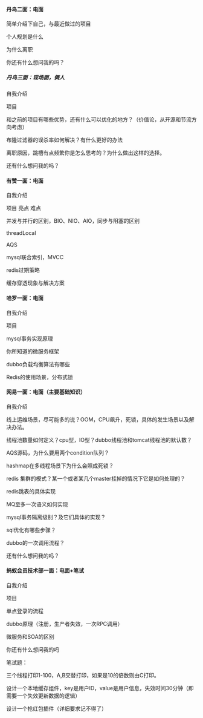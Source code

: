 #### 丹鸟二面：电面

简单介绍下自己，与最近做过的项目

个人规划是什么

为什么离职

你还有什么想问我的吗？

##### 丹鸟三面：现场面，俩人

自我介绍

项目

和之前的项目有哪些优势，还有什么可以优化的地方？（价值论，从开源和节流方向考虑）

布隆过滤器的误杀率如何解决？有什么更好的办法

离职原因，跳槽有点频繁你是怎么思考的？为什么做出这样的选择。

还有什么想问我的吗？

#### 有赞一面：电面

自我介绍

项目 亮点 难点

并发与并行的区别，BIO、NIO、AIO，同步与阻塞的区别

threadLocal

AQS

mysql联合索引，MVCC

redis过期策略

缓存穿透现象与解决方案

#### 哈罗一面：电面

自我介绍

项目

mysql事务实现原理

你所知道的微服务框架

dubbo负载均衡算法有哪些

Redis的使用场景，分布式锁

#### 网易一面：电面（主要基础知识）

自我介绍

线上运维场景，尽可能多的说？OOM，CPU飙升，死锁，具体的发生场景以及解决办法。

线程池数量如何定义？cpu型，IO型？dubbo线程池和tomcat线程池的默认数？

AQS源码，为什么要用两个condition队列？

hashmap在多线程场景下为什么会照成死锁？

redis 集群的模式？某一个或者某几个master挂掉的情况下它是如何处理的？

redis跳表的具体实现

MQ至多一次语义如何实现

mysql事务隔离级别？及它们具体的实现？

sql优化有哪些步骤？

dubbo的一次调用流程？

还有什么想问我的吗？

#### 蚂蚁会员技术部一面：电面+笔试

自我介绍

项目

单点登录的流程

dubbo原理（注册，生产者失效，一次RPC调用）

微服务和SOA的区别

你还有什么想问我的吗

笔试题：

三个线程打印1-100，A,B交替打印，如果是10的倍数则由C打印。

设计一个本地缓存组件，key是用户ID，value是用户信息，失效时间30分钟（即需要一个失效更新数据的逻辑）

设计一个抢红包插件（详细要求记不得了）